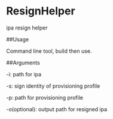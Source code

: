 # ResignHelper
ipa resign helper

##Usage

Command line tool, build then use.

##Arguments

-i: path for ipa

-s: sign identity of provisioning profile

-p: path for provisioning profile

-o(optional): output path for resigned ipa
